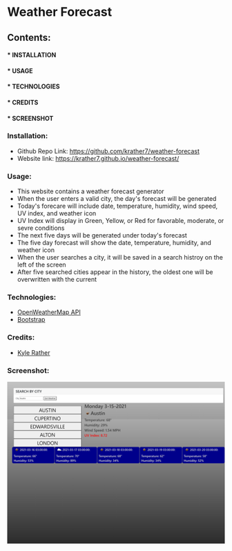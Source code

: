 # Weather Forecast
## Contents:
#### * INSTALLATION
#### * USAGE
#### * TECHNOLOGIES
#### * CREDITS
#### * SCREENSHOT<br>
### Installation:
* Github Repo Link: https://github.com/krather7/weather-forecast
* Website link: https://krather7.github.io/weather-forecast/
### Usage:
* This website contains a weather forecast generator
* When the user enters a valid city, the day's forecast will be generated
* Today's forecare will include date, temperature, humidity, wind speed, UV index, and weather icon
* UV Index will display in Green, Yellow, or Red for favorable, moderate, or sevre conditions
* The next five days will be generated under today's forecast
* The five day forecast will show the date, temperature, humidity, and weather icon
* When the user searches a city, it will be saved in a search histroy on the left of the screen
* After five searched cities appear in the history, the oldest one will be overwritten with the current
### Technologies:
* [OpenWeatherMap API](https://openweathermap.org/api)
* [Bootstrap](https://getbootstrap.com/)
### Credits:
* [Kyle Rather](mailto:krather7@gmail.com)
### Screenshot:
![Screenshot](https://github.com/krather7/weather-forecast/blob/main/screenshot.png)
